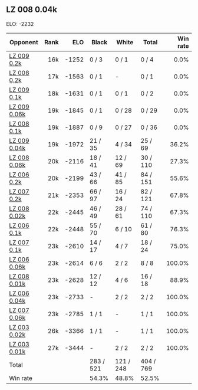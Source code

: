 ## LZ 008 0.04k ##

ELO: -2232

Opponent | Rank | ELO | Black | White | Total | Win rate
---------|-----:|----:|-------|-------|-------|-------:
[LZ 009 0.2k](LZ%20009%200.2k.md) | 16k | -1252 | 0 / 3 | 0 / 1 | 0 / 4 | 0.0%
[LZ 008 0.2k](LZ%20008%200.2k.md) | 17k | -1563 | 0 / 1 | - | 0 / 1 | 0.0%
[LZ 009 0.1k](LZ%20009%200.1k.md) | 18k | -1631 | 0 / 1 | 0 / 1 | 0 / 2 | 0.0%
[LZ 009 0.06k](LZ%20009%200.06k.md) | 19k | -1845 | 0 / 1 | 0 / 28 | 0 / 29 | 0.0%
[LZ 008 0.1k](LZ%20008%200.1k.md) | 19k | -1887 | 0 / 9 | 0 / 27 | 0 / 36 | 0.0%
[LZ 009 0.04k](LZ%20009%200.04k.md) | 19k | -1972 | 21 / 35 | 4 / 34 | 25 / 69 | 36.2%
[LZ 008 0.06k](LZ%20008%200.06k.md) | 20k | -2116 | 18 / 41 | 12 / 69 | 30 / 110 | 27.3%
[LZ 006 0.2k](LZ%20006%200.2k.md) | 20k | -2199 | 43 / 66 | 41 / 85 | 84 / 151 | 55.6%
[LZ 007 0.2k](LZ%20007%200.2k.md) | 21k | -2353 | 66 / 97 | 16 / 24 | 82 / 121 | 67.8%
[LZ 008 0.02k](LZ%20008%200.02k.md) | 22k | -2445 | 46 / 49 | 28 / 61 | 74 / 110 | 67.3%
[LZ 006 0.1k](LZ%20006%200.1k.md) | 22k | -2448 | 55 / 70 | 6 / 10 | 61 / 80 | 76.3%
[LZ 007 0.1k](LZ%20007%200.1k.md) | 23k | -2610 | 14 / 17 | 4 / 7 | 18 / 24 | 75.0%
[LZ 006 0.06k](LZ%20006%200.06k.md) | 23k | -2614 | 6 / 6 | 2 / 2 | 8 / 8 | 100.0%
[LZ 008 0.01k](LZ%20008%200.01k.md) | 23k | -2628 | 12 / 12 | 4 / 6 | 16 / 18 | 88.9%
[LZ 006 0.04k](LZ%20006%200.04k.md) | 23k | -2733 | - | 2 / 2 | 2 / 2 | 100.0%
[LZ 007 0.06k](LZ%20007%200.06k.md) | 23k | -2785 | 1 / 1 | - | 1 / 1 | 100.0%
[LZ 003 0.02k](LZ%20003%200.02k.md) | 26k | -3366 | 1 / 1 | - | 1 / 1 | 100.0%
[LZ 003 0.01k](LZ%20003%200.01k.md) | 27k | -3444 | - | 2 / 2 | 2 / 2 | 100.0%
Total | | | 283 / 521 | 121 / 248 | 404 / 769 | 
Win rate| | | 54.3% | 48.8% | 52.5% | 
